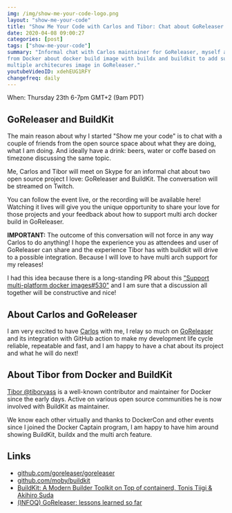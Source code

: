 ```yaml
---
img: /img/show-me-your-code-logo.png
layout: "show-me-your-code"
title: "Show Me Your Code with Carlos and Tibor: Chat about GoReleaser and multiarch support"
date: 2020-04-08 09:00:27
categories: [post]
tags: ["show-me-your-code"]
summary: "Informal chat with Carlos maintainer for GoReleaser, myself and Tibor
from Docker about docker build image with buildx and buildkit to add support for
multiple architecures image in GoReleaser."
youtubeVideoID: xdehEUG1RFY
changefreq: daily
---
```


When: Thursday 23th 6-7pm GMT+2 (9am PDT)

## GoReleaser and BuildKit

The main reason about why I started "Show me your code" is to chat with a couple
of friends from the open source space about what they are doing, what I am doing.
And ideally have a drink: beers, water or coffe based on timezone discussing the same topic.

Me, Carlos and Tibor will meet on Skype for an informal chat about two open
source project I love: GoReleaser and BuildKit. The conversation will be
streamed on Twitch.

You can follow the event live, or the recording will be available here! Watching
it lives will give you the unique opportunity to share your love for those
projects and your feedback about how to support multi arch docker build in
GoReleaser.

**IMPORTANT:** The outcome of this conversation will not force in any way Carlos
to do anything! I hope the experience you as attendees and user of GoReleaser
can share and the experience Tibor has with buildkit will drive to a possible
integration. Because I will love to have multi arch support for my releases!

I had this idea because there is a long-standing PR about this
["Support multi-platform docker
images#530"](https://github.com/goreleaser/goreleaser/issues/530) and I am sure
that a discussion all together will be constructive and nice!

## About Carlos and GoReleaser

I am very excited to have [Carlos](https://twitter.com/caarlos0) with me, I
relay so much on [GoReleaser](https://goreleaser.com/) and its integration with
GitHub action to make my development life cycle reliable, repeatable and fast,
and I am happy to have a chat about its project and what he will do next!

## About Tibor from Docker and BuildKit

[Tibor @tiborvass](https://twitter.com/tiborvass) is a well-known contributor
and maintainer for Docker since the early days. Active on various open source
communities he is now involved with BuildKit as maintainer.

We know each other virtually and thanks to DockerCon and other events since I
joined the Docker Captain program, I am happy to have him around showing
BuildKit, buildx and the multi arch feature.

## Links

* [github.com/goreleaser/goreleaser](https://github.com/goreleaser/goreleaser)
* [github.com/moby/buildkit](https://github.com/moby/buildkit)
* [BuildKit: A Modern Builder Toolkit on Top of containerd, Tonis Tiigi & Akihiro Suda](https://www.youtube.com/watch?v=5KgaisTEzC8)
* [(INFOQ) GoReleaser: lessons learned so far](https://www.infoq.com/br/presentations/goreleaser-lessons-learned-so-far/)
